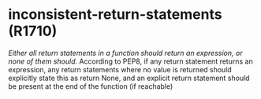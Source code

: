 # inconsistent-return-statements (R1710)
*Either all return statements in a function should return an expression,
or none of them should.* According to PEP8, if any return statement
returns an expression, any return statements where no value is returned
should explicitly state this as return None, and an explicit return
statement should be present at the end of the function (if reachable)

